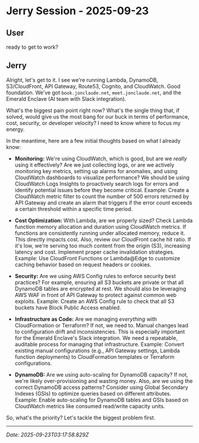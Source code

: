 # Jerry Session - 2025-09-23

## User
ready to get to work?

## Jerry
Alright, let's get to it. I see we're running Lambda, DynamoDB, S3/CloudFront, API Gateway, Route53, Cognito, and CloudWatch. Good foundation. We've got `book.jonclaude.net`, `meet.jonclaude.net`, and the Emerald Enclave (AI team with Slack integration).

What's the biggest pain point right now? What's the single thing that, if solved, would give us the most bang for our buck in terms of performance, cost, security, or developer velocity? I need to know where to focus my energy.

In the meantime, here are a few initial thoughts based on what I already know:

*   **Monitoring:**  We're using CloudWatch, which is good, but are we *really* using it effectively? Are we just collecting logs, or are we actively monitoring key metrics, setting up alarms for anomalies, and using CloudWatch dashboards to visualize performance? We should be using CloudWatch Logs Insights to proactively search logs for errors and identify potential issues before they become critical.  Example:  Create a CloudWatch metric filter to count the number of 500 errors returned by API Gateway and create an alarm that triggers if the error count exceeds a certain threshold within a specific time period.

*   **Cost Optimization:** With Lambda, are we properly sized? Check Lambda function memory allocation and duration using CloudWatch metrics.  If functions are consistently running under allocated memory, reduce it. This directly impacts cost.  Also, review our CloudFront cache hit ratio.  If it's low, we're serving too much content from the origin (S3), increasing latency and cost.  Implement proper cache invalidation strategies.  Example: Use CloudFront Functions or Lambda@Edge to customize caching behavior based on request headers or cookies.

*   **Security:** Are we using AWS Config rules to enforce security best practices?  For example, ensuring all S3 buckets are private or that all DynamoDB tables are encrypted at rest.  We should also be leveraging AWS WAF in front of API Gateway to protect against common web exploits.  Example: Create an AWS Config rule to check that all S3 buckets have Block Public Access enabled.

*   **Infrastructure as Code:**  Are we managing *everything* with CloudFormation or Terraform?  If not, we need to.  Manual changes lead to configuration drift and inconsistencies.  This is especially important for the Emerald Enclave's Slack integration.  We need a repeatable, auditable process for managing that infrastructure.  Example:  Convert existing manual configurations (e.g., API Gateway settings, Lambda function deployments) to CloudFormation templates or Terraform configurations.

*   **DynamoDB:**  Are we using auto-scaling for DynamoDB capacity?  If not, we're likely over-provisioning and wasting money.  Also, are we using the correct DynamoDB access patterns?  Consider using Global Secondary Indexes (GSIs) to optimize queries based on different attributes.  Example:  Enable auto-scaling for DynamoDB tables and GSIs based on CloudWatch metrics like consumed read/write capacity units.

So, what's the priority? Let's tackle the biggest problem first.


---
*Date: 2025-09-23T03:17:58.829Z*
